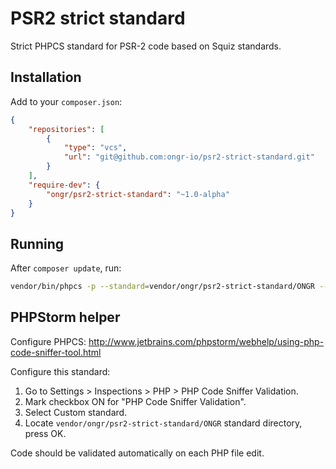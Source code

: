 # PSR2 strict standard

Strict PHPCS standard for PSR-2 code based on Squiz standards.

## Installation

Add to your `composer.json`:

```json
{
    "repositories": [
        {
            "type": "vcs",
            "url": "git@github.com:ongr-io/psr2-strict-standard.git"
        }
    ],
    "require-dev": {
        "ongr/psr2-strict-standard": "~1.0-alpha"
    }
}
```

## Running

After `composer update`, run:

```sh
vendor/bin/phpcs -p --standard=vendor/ongr/psr2-strict-standard/ONGR --ignore=vendor/,Tests/app/,Resources/public/ ./
```

## PHPStorm helper

Configure PHPCS: http://www.jetbrains.com/phpstorm/webhelp/using-php-code-sniffer-tool.html

Configure this standard:

1. Go to Settings > Inspections > PHP > PHP Code Sniffer Validation.
1. Mark checkbox ON for "PHP Code Sniffer Validation".
1. Select Custom standard.
1. Locate `vendor/ongr/psr2-strict-standard/ONGR` standard directory, press OK.

Code should be validated automatically on each PHP file edit.
